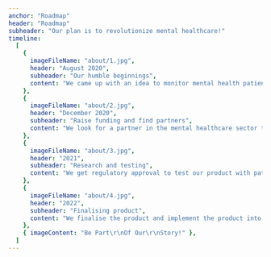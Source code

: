 ```yaml
---
anchor: "Roadmap"
header: "Roadmap"
subheader: "Our plan is to revolutionize mental healthcare!"
timeline:
  [
    {
      imageFileName: "about/1.jpg",
      header: "August 2020",
      subheader: "Our humble beginnings",
      content: "We came up with an idea to monitor mental health patients' wellbeing during treatment using mobile sensors. It all began with EIT Digital Summer School 2020, Tallinn, Estonia",
    },
    {
      imageFileName: "about/2.jpg",
      header: "December 2020",
      subheader: "Raise funding and find partners",
      content: "We look for a partner in the mental healthcare sector to co-develop our product with. By working together with our end-users, we will be able to make our product fit into the routines of the practitioners naturally and provide them with the exact tool they need. We also apply for grants and investment to develop our product from parties such as the Tehnopol's Prototron, angel investors, and eventually eHealth accelerators such as Bayer's Grants4Apps.",
    },
    {
      imageFileName: "about/3.jpg",
      header: "2021",
      subheader: "Research and testing",
      content: "We get regulatory approval to test our product with patients. We work together with practitioners and patients at our partner to test our prototypes so we can develop all the necessary, desired features.",
    },
    {
      imageFileName: "about/4.jpg",
      header: "2022",
      subheader: "Finalising product",
      content: "We finalise the product and implement the product into the daily workflow of the practitioners at the partner. We also get full approval for selling the product to other insitutions in Estonia.",
    },
    { imageContent: "Be Part\r\nOf Our\r\nStory!" },
  ]
---
```

